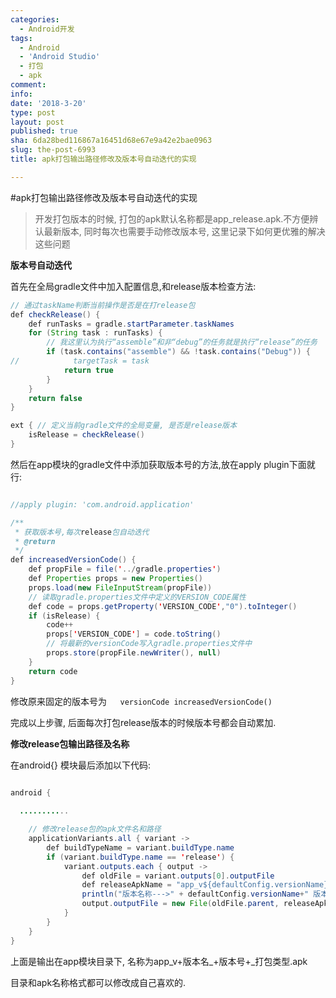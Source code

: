 ```yaml
---
categories:
  - Android开发
tags:
  - Android
  - 'Android Studio'
  - 打包
  - apk
comment: 
info: 
date: '2018-3-20'
type: post
layout: post
published: true
sha: 6da28bed116867a16451d68e67e9a42e2bae0963
slug: the-post-6993
title: apk打包输出路径修改及版本号自动迭代的实现

---
```

#apk打包输出路径修改及版本号自动迭代的实现

>开发打包版本的时候, 打包的apk默认名称都是app_release.apk.不方便辨认最新版本, 同时每次也需要手动修改版本号, 这里记录下如何更优雅的解决这些问题

**版本号自动迭代**

首先在全局gradle文件中加入配置信息,和release版本检查方法:

```java
// 通过taskName判断当前操作是否是在打release包
def checkRelease() {
    def runTasks = gradle.startParameter.taskNames
    for (String task : runTasks) {
        // 我这里认为执行“assemble”和非“debug”的任务就是执行“release”的任务
        if (task.contains("assemble") && !task.contains("Debug")) {
//            targetTask = task
            return true
        }
    }
    return false
}

ext { // 定义当前gradle文件的全局变量, 是否是release版本
    isRelease = checkRelease()
}
```

然后在app模块的gradle文件中添加获取版本号的方法,放在apply plugin下面就行:

```java

//apply plugin: 'com.android.application'

/**
 * 获取版本号,每次release包自动迭代
 * @return
 */
def increasedVersionCode() {
    def propFile = file('../gradle.properties')
    def Properties props = new Properties()
    props.load(new FileInputStream(propFile))
    // 读取gradle.properties文件中定义的VERSION_CODE属性
    def code = props.getProperty('VERSION_CODE',"0").toInteger()
    if (isRelease) {
        code++
        props['VERSION_CODE'] = code.toString()
        // 将最新的versionCode写入gradle.properties文件中
        props.store(propFile.newWriter(), null)
    }
    return code
}
```

修改原来固定的版本号为`   versionCode increasedVersionCode()`

完成以上步骤, 后面每次打包release版本的时候版本号都会自动累加.


**修改release包输出路径及名称**

在android{}  模块最后添加以下代码:

``` java

android {
  
  ...........

    // 修改release包的apk文件名和路径
    applicationVariants.all { variant ->
        def buildTypeName = variant.buildType.name
        if (variant.buildType.name == 'release') {
            variant.outputs.each { output ->
                def oldFile = variant.outputs[0].outputFile
                def releaseApkName = "app_v${defaultConfig.versionName}_${defaultConfig.versionCode}_${buildTypeName}.apk"
                println("版本名称--->" + defaultConfig.versionName+" 版本号--->"+defaultConfig.versionCode)
                output.outputFile = new File(oldFile.parent, releaseApkName)
            }
        }
    }
}

```

上面是输出在app模块目录下, 名称为app_v+版本名_+版本号+_打包类型.apk

目录和apk名称格式都可以修改成自己喜欢的.
